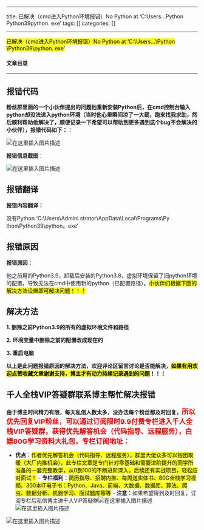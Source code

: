 
--- 
title:  已解决（cmd进入Python环境报错）No Python at ‘C:Users…Python Python39python. exe’ 
tags: []
categories: [] 

---
<mark>已解决（cmd进入Python环境报错）No Python at ‘C:\Users…\Python \Python39\python. exe’</mark>



#### 文章目录
- - - - - 


## 报错代码

**粉丝群里面的一个小伙伴提出的问题他重新安装Python后，在cmd控制台输入python却没法进入python环境（当时他心里瞬间凉了一大截，跑来找我求助，然后顺利帮助他解决了，顺便记录一下希望可以帮助到更多遇到这个bug不会解决的小伙伴），报错代码如下：**：

<img src="https://img-blog.csdnimg.cn/17ad363de6ed4dbaae689edb5be617fc.png" alt="在这里插入图片描述">  

**报错信息截图**：

<img src="https://img-blog.csdnimg.cn/41f1539aa36d4d6b906ef1b99ea5dbc7.png" alt="在这里插入图片描述">

## 报错翻译

**报错内容翻译：** 

没有Python ‘C:\Users\Admini strator\AppData\Local\Programs\Py thon\Python39\python。exe’

## 报错原因

**报错原因**： 

他之前用的Python3.9，卸载后安装的Python3.8，虚拟环境保留了旧python环境的配置，导致无法在cmd中使用新的python（已配置路径）。<mark>小伙伴们根据下面的解决方法设置即可解决问题！！！</mark>

## 解决方法

**1. 删除之前Python3.9的所有的虚拟环境文件和路径**

**2. 环境变量中删除之前的配置改成现在的**

**3. 重启电脑**

**以上是此问题报错原因的解决方法，欢迎评论区留言讨论是否能解决，<mark>如果有用欢迎点赞收藏文章谢谢支持，博主才有动力持续记录遇到的问题</mark>！！！**

## 千人全栈VIP答疑群联系博主帮忙解决报错

**由于博主时间精力有限，每天私信人数太多，没办法每个粉丝都及时回复，<font size="4" color="red">所以优先回复VIP粉丝，可以通过订阅限时9.9付费专栏进入千人全栈VIP答疑群，获得优先解答机会（代码指导、远程服务），白嫖80G学习资料大礼包，专栏订阅地址：</font>**
-  **优点**：<mark>作者优先解答机会（代码指导、远程服务），群里大佬众多可以抱团取暖（大厂内推机会），此专栏文章是专门针对零基础和需要进阶提升的同学所准备的一套完整教学，从0到100的不断进阶深入，后续还有实战项目，轻松应对面试！</mark> -  **专栏福利**：<mark>简历指导、招聘内推、每周送实体书、80G全栈学习视频、300本IT电子书：Python、Java、前端、大数据、数据库、算法、爬虫、数据分析、机器学习、面试题库等等</mark> -  **注意**：如果希望得到及时回复，订阅专栏后私信博主进千人VIP答疑群<img src="https://img-blog.csdnimg.cn/b58bb765c2fc4b6abac91c2e433dd06f.png" alt="在这里插入图片描述"> <img src="https://img-blog.csdnimg.cn/9c855cea92904ab5b9575e637bdf5ea4.png" alt="在这里插入图片描述"> 
<img src="https://img-blog.csdnimg.cn/a74f7d5d03234f7c8a635562034442a0.gif#pic_center" alt="在这里插入图片描述">
